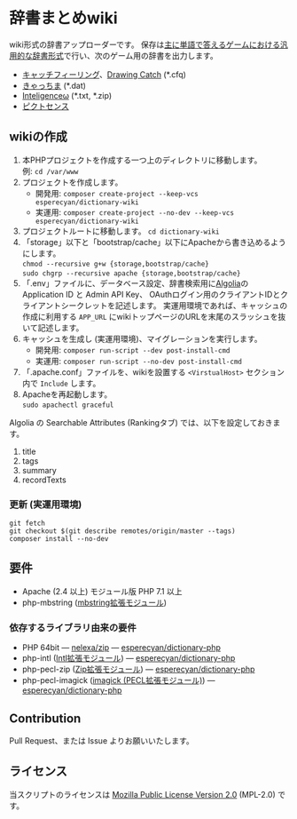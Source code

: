 辞書まとめwiki
==============
wiki形式の辞書アップローダーです。
保存は[主に単語で答えるゲームにおける汎用的な辞書形式]で行い、次のゲーム用の辞書を出力します。

* [キャッチフィーリング]、[Drawing Catch] \(*.cfq)
* [きゃっちま] \(*.dat)
* [Inteligenceω] \(*.txt, *.zip)
* [ピクトセンス]

[主に単語で答えるゲームにおける汎用的な辞書形式]: https://github.com/esperecyan/dictionary/blob/master/dictionary.md
[キャッチフィーリング]: http://www.forest.impress.co.jp/library/software/catchfeeling/
[Drawing Catch]: http://drafly.nazo.cc/games/olds/DC
[きゃっちま]: http://vodka-catchm.seesaa.net/article/115922159.html
[ピクトセンス]: http://pictsense.com/
[Inteligenceω]: http://loxee.web.fc2.com/inteli.html

wikiの作成
----------
1. 本PHPプロジェクトを作成する一つ上のディレクトリに移動します。  
   例: `cd /var/www`
1. プロジェクトを作成します。  
   * 開発用: `composer create-project --keep-vcs esperecyan/dictionary-wiki`
   * 実運用: `composer create-project --no-dev --keep-vcs esperecyan/dictionary-wiki`
1. プロジェクトルートに移動します。
   `cd dictionary-wiki`
1. 「storage」以下と「bootstrap/cache」以下にApacheから書き込めるようにします。  
   `chmod --recursive g+w {storage,bootstrap/cache}`  
   `sudo chgrp --recursive apache {storage,bootstrap/cache}`
1. 「.env」ファイルに、データベース設定、辞書検索用に[Algolia]の Application ID と Admin API Key、
	OAuthログイン用のクライアントIDとクライアントシークレットを記述します。
   実運用環境であれば、キャッシュの作成に利用する `APP_URL` にwikiトップページのURLを末尾のスラッシュを抜いて記述します。
1. キャッシュを生成し (実運用環境)、マイグレーションを実行します。  
   * 開発用: `composer run-script --dev post-install-cmd`
   * 実運用: `composer run-script --no-dev post-install-cmd`
1. 「.apache.conf」ファイルを、wikiを設置する `<VirstualHost>` セクション内で `Include` します。
1. Apacheを再起動します。  
   `sudo apachectl graceful`

Algolia の Searchable Attributes (Rankingタブ) では、以下を設定しておきます。

1. title
1. tags
1. summary
1. recordTexts

[Algolia]: https://www.algolia.com/ "Hosted Search API that delivers instant and relevant results from the first keystroke"

### 更新 (実運用環境)
`git fetch`  
`git checkout $(git describe remotes/origin/master --tags)`  
`composer install --no-dev`

要件
----
* Apache (2.4 以上) モジュール版 PHP 7.1 以上
* php-mbstring ([mbstring拡張モジュール])

[mbstring拡張モジュール]: https://secure.php.net/mbstring "mbstring はマルチバイト対応の文字列関数を提供し、PHP でマルチバイトエンコーディングを処理することを容易にします。"

### 依存するライブラリ由来の要件
* PHP 64bit — [nelexa/zip] — [esperecyan/dictionary-php]
* php-intl ([Intl拡張モジュール]) — [esperecyan/dictionary-php]
* php-pecl-zip ([Zip拡張モジュール]) — [esperecyan/dictionary-php]
* php-pecl-imagick ([imagick (PECL拡張モジュール)]) — [esperecyan/dictionary-php]

[nelexa/zip]: https://packagist.org/packages/nelexa/zip
[esperecyan/dictionary-php]: https://packagist.org/packages/esperecyan/dictionary-php
[Intl拡張モジュール]: https://secure.php.net/intl "国際化用拡張モジュール (Intl と略します) は ICU ライブラリのラッパーです。 PHP プログラマが、UCA 準拠の照合順序 (collation) や日付/時刻/数値/通貨のフォーマットを扱えるようにします。"
[Zip拡張モジュール]: https://secure.php.net/zip "この拡張モジュールにより、ZIP 圧縮されたアーカイブとその内部のファイルに対する透過的な読み書きが可能となります。"
[imagick (PECL拡張モジュール)]: https://secure.php.net/imagick "Imagick は、ImageMagick API を使用して画像の作成や修正を行う ネイティブ PHP 拡張モジュールです。"

Contribution
------------
Pull Request、または Issue よりお願いいたします。

ライセンス
----------
当スクリプトのライセンスは [Mozilla Public License Version 2.0] \(MPL-2.0) です。

[Mozilla Public License Version 2.0]: https://www.mozilla.org/MPL/2.0/
